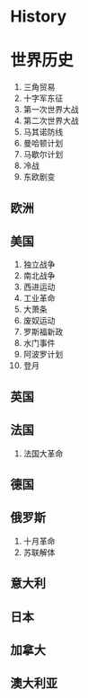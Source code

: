 # History

# 世界历史

1. 三角贸易
2. 十字军东征
3. 第一次世界大战
4. 第二次世界大战
5. 马其诺防线
6. 曼哈顿计划
7. 马歇尔计划
8. 冷战
3. 东欧剧变

## 欧洲

## 美国

1. 独立战争
2. 南北战争
3. 西进运动
4. 工业革命
5. 大萧条
6. 废奴运动
7. 罗斯福新政
8. 水门事件
9. 阿波罗计划
10. 登月

## 英国

## 法国

1. 法国大革命

## 德国

## 俄罗斯

1. 十月革命
2. 苏联解体

## 意大利

## 日本

## 加拿大

## 澳大利亚

